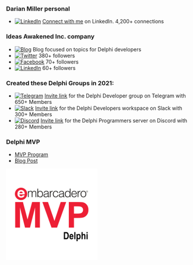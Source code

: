 ### Darian Miller personal
- [![LinkedIn](https://img.shields.io/badge/LinkedIn-0077B5?style=for-the-badge&logo=linkedin&logoColor=white)](https://www.linkedin.com/in/darianm/) [Connect with me](https://www.linkedin.com/in/darianm/) on LinkedIn.  4,200+ connections

### Ideas Awakened Inc. company
 - [![Blog](https://img.shields.io/badge/Blogger-FF5722?style=for-the-badge&logo=blogger&logoColor=white)](https://www.ideasawakened.com/blog) Blog focused on topics for Delphi developers
 - [![Twitter](https://img.shields.io/badge/Twitter-1DA1F2?style=for-the-badge&logo=twitter&logoColor=white)](https://twitter.com/ideasawakened) 380+ followers
 - [![Facebook](https://img.shields.io/badge/Facebook-1877F2?style=for-the-badge&logo=facebook&logoColor=white)](https://www.facebook.com/ideasawakened) 70+ followers
 - [![LinkedIn](https://img.shields.io/badge/LinkedIn-0077B5?style=for-the-badge&logo=linkedin&logoColor=white)](https://www.linkedin.com/company/35643523) 60+ followers

### Created these Delphi Groups in 2021:
- [![Telegram](https://img.shields.io/badge/Telegram-2CA5E0?style=for-the-badge&logo=telegram&logoColor=white)](https://t.me/delphidevelopers) [Invite link](https://t.me/delphidevelopers) for the Delphi Developer group on Telegram with 650+ Members
- [![Slack](https://img.shields.io/badge/Slack-4A154B?style=for-the-badge&logo=slack&logoColor=white)](https://join.slack.com/t/delphiprogrammers/shared_invite/zt-plo1a2jr-xaLr7nuzakcgBTi2Ex5Thg) [Invite link](https://join.slack.com/t/delphiprogrammers/shared_invite/zt-plo1a2jr-xaLr7nuzakcgBTi2Ex5Thg) for the Delphi Developers workspace on Slack with 300+ Members
- [![Discord](https://img.shields.io/badge/Discord-7289DA?style=for-the-badge&logo=discord&logoColor=white)](https://discord.gg/nAtEqhMHJK) [Invite link](https://discord.gg/nAtEqhMHJK) for the Delphi Programmers server on Discord with 280+ Members

### Delphi MVP
- [MVP Program](https://www.embarcadero.com/embarcadero-mvp-program)
- [Blog Post](https://www.ideasawakened.com/post/now-an-embarcadero-mvp-for-delphi)

<img src="https://raw.githubusercontent.com/darianmiller/darianmiller/master/Embarcadero%20MVP%20for%20Delphi.png" width="250" height="250">

